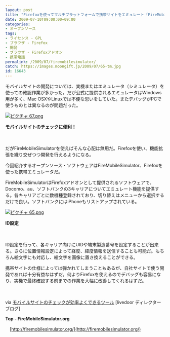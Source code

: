```yaml
---
layout: post
title: "Firefoxを使ってマルチプラットフォームで携帯サイトをエミュレート「FireMobileSimulator」"
date: 2009-07-10T09:00:00+09:00
categories:
- オープンソース
tags: 
- ライセンス - GPL
- ブラウザ - Firefox
- 開発
- ブラウザ - Firefoxアドオン
- 携帯電話
permalink: /2009/07/firemobilesimulator/
catch: https://images.moongift.jp/2009/07/65-tm.jpg
id: 16643
---
```

モバイルサイトの開発については、実機またはエミュレータ（シミュレータ）を使っての確認作業が多かった。だが公式に提供されるエミュレータはWindows用が多く、Mac OSXやLinuxでは不便な思いをしていた。またデバッグがPCで使うものとは異なるのが問題だった。

  

[![ピクチャ 67.png](https://images.moongift.jp/2009/07/67-tm.jpg)](https://images.moongift.jp/2009/07/67.png)  
  
**モバイルサイトのチェックに便利！**

  

　

  

だがFireMobileSimulatorを使えばそんな心配は無用だ。Firefoxを使い、機能拡張を織り交ぜつつ開発を行えるようになる。

  

今回紹介するオープンソース・ソフトウェアはFireMobileSimulator、Firefoxを使った携帯エミュレータだ。

  
<!--more-->

FireMobileSimulatorはFirefoxアドオンとして提供されるソフトウェアで、Docomo、au、ソフトバンクの3キャリアについてエミュレート機能を提供する。各キャリアごとに数機種登録されており、切り替えはメニューから選択するだけで良い。ソフトバンクにはiPhoneもリストアップされている。

  

[![ピクチャ 65.png](https://images.moongift.jp/2009/07/65-tm.jpg)](https://images.moongift.jp/2009/07/65.png)  
  
**ID設定**

  

　

  

ID設定を行って、各キャリア向けにUIDや端末製造番号を設定することが出来る。さらに位置情報設定によって経度、緯度情報を送信することも可能だ。もちろん絵文字にも対応し、絵文字を画像に置き換えることができる。

  

携帯サイトの仕様によっては弾かれてしまうこともあるが、自社サイトで使う開発であれば十分有益なはずだ。何よりFirefoxを使えるのでデバッグも容易になり、実機で最終確認する前までの作業を大幅に改善してくれるはずだ。

  

　

  

via [モバイルサイトのチェックが効率よくできるツール](http://blog.livedoor.jp/ld_directors/archives/51190885.html) [livedoor ディレクターブログ]

  

**Top - FireMobileSimulator.org**  
  
　[http://firemobilesimulator.org/](http://firemobilesimulator.org/)

  
